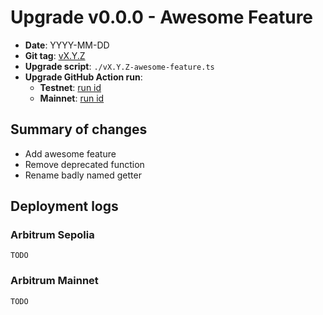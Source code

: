 # Upgrade v0.0.0 - Awesome Feature

-   **Date**: YYYY-MM-DD
-   **Git tag**: [vX.Y.Z](https://github.com/iExecBlockchainComputing/PoCo/releases/tag/<tag>)
-   **Upgrade script**: `./vX.Y.Z-awesome-feature.ts`
-   **Upgrade GitHub Action run**:
    -   **Testnet**: [run id](https://github.com/iExecBlockchainComputing/PoCo/actions/runs/<runId>)
    -   **Mainnet**: [run id](https://github.com/iExecBlockchainComputing/PoCo/actions/runs/<runId>)

## Summary of changes

-   Add awesome feature
-   Remove deprecated function
-   Rename badly named getter

## Deployment logs

### Arbitrum Sepolia

```
TODO
```

### Arbitrum Mainnet

```
TODO
```

